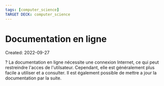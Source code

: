 ```yaml
---
tags: [computer_science] 
TARGET DECK: computer_science
---
```

# Documentation en ligne
Created: 2022-09-27

?
La documentation en ligne nécessite une connexion Internet, ce qui peut restreindre l'acces de l'utilsateur.
Cependant, elle est généralement plus facile a utiliser et a consulter. Il est également possible de mettre a jour la documentation par la suite.
<!--SR:!2022-09-30,3,250-->